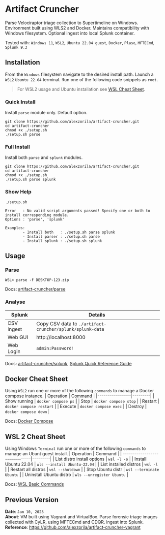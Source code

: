 # Artifact Cruncher
Parse Velociraptor triage collection to Supertimeline on Windows. Environment built using WLS2 and Docker. Maintains compatibility with Windows filesystem. Optional ingest into local Splunk container. 

Tested with: `Windows 11`, `WSL2`, `Ubuntu 22.04 guest`, `Docker`, `Plaso`, `MFTECmd`, `Splunk 9.3`

## Installation
From the `Windows` filesystem navigate to the desired install path. Launch a `WSL2` `Ubuntu 22.04` terminal. Run one of the following code snippets as `root`.
> For WSL2 usage and Ubuntu installation see [WSL Cheat Sheet](#wsl-2-cheat-sheet).

### Quick Install
Install `parse` module only. Default option.
```
git clone https://github.com/alexzorila/artifact-cruncher.git
cd artifact-cruncher
chmod +x ./setup.sh
./setup.sh parse
```
### Full Install
Install both `parse` and `splunk` modules.
```
git clone https://github.com/alexzorila/artifact-cruncher.git
cd artifact-cruncher
chmod +x ./setup.sh
./setup.sh parse splunk
```

### Show Help
```
./setup.sh

Error   : No valid script arguments passed! Specify one or both to install corresponding module.
Options : 'parse', 'splunk'

Examples:
        - Install both   : ./setup.sh parse splunk
        - Install parser : ./setup.sh parse
        - Install splunk : ./setup.sh splunk
```

## Usage
<!---
### Collect
```
PS> .\velociraptor_sans_triage.exe
```
Docs: [Velociraptor](https://docs.velociraptor.app/docs/offline_triage/#offline-collections), [KAPE](https://ericzimmerman.github.io/KapeDocs/#!Pages%5C5.-gkape.md), [CyLR](https://github.com/orlikoski/CyLR?tab=readme-ov-file#examples)
-->

### Parse
```
WSL> parse -f DESKTOP-123.zip
```
Docs: [artifact-cruncher/parse](parse)

### Analyse
| Splunk        | Details |
|---------------|---------|
| CSV Ingest    | Copy CSV data to `./artifact-cruncher/splunk/splunk-data` |
| Web GUI       | http://localhost:8000 |
| Web Login     | `admin:Password!` |

Docs: [artifact-cruncher/splunk](https://github.com/alexzorila/artifact-cruncher/tree/main/splunk), [Splunk Quick Reference Guide](https://www.splunk.com/en_us/resources/splunk-quick-reference-guide.html)

## Docker Cheat Sheet
Using `WSL2` run one or more of the following `commands` to manage a Docker compose instance.
| Operation       | Command |
|-----------------|---------|
| Show running    |	`docker compose ps` |
| Stop	     	  |	`docker compose stop` |
| Restart	  |	`docker compose restart` |
| Execute         |	`docker compose exec` |
| Destroy         |	`docker compose down` |

Docs: [Docker Compose](https://docs.docker.com/reference/cli/docker/compose/)

## WSL 2 Cheat Sheet
Using Windows `Terminal` run one or more of the following `commands` to manage an Ubunt guest install.
| Operation                      | Command |
| -------------------------------|---------|
| List distro install options    | `wsl -l -o` |
| Install Ubuntu 22.04          | `wls --install Ubuntu-22.04` |
| List installed distros         | `wsl -l` |
| Restart all distros            | `wsl --shutdown` |
| Stop Ubuntu distr              | `wsl --terminate Ubuntu` |
| Uninstall Ubuntu distro        |  `wls --unregister Ubuntu` |

Docs: [WSL Basic Commands](https://learn.microsoft.com/en-us/windows/wsl/basic-commands)

## Previous Version
**Date**: `Jan 10, 2023`  
**About**: VM built using Vagrant and VirtualBox. Parse forensic triage images collected with CyLR, using MFTECmd and CDQR. Ingest into Splunk.  
**Reference**: https://github.com/alexzorila/artifact-cruncher-vagrant
